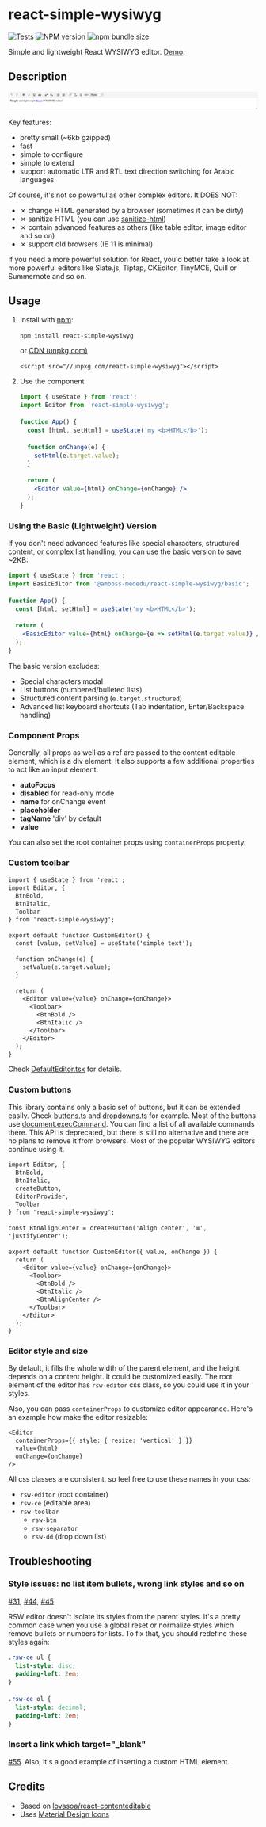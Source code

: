 # react-simple-wysiwyg
[![Tests](https://github.com/megahertz/react-simple-wysiwyg/actions/workflows/tests.yml/badge.svg)](https://github.com/megahertz/react-simple-wysiwyg/actions/workflows/tests.yml)
[![NPM version](https://badge.fury.io/js/react-simple-wysiwyg.svg)](https://badge.fury.io/js/react-simple-wysiwyg)
[![npm bundle size](https://img.shields.io/bundlephobia/minzip/react-simple-wysiwyg.svg?color=rgb%2868%2C%20204%2C%2017%29)](https://bundlephobia.com/result?p=react-simple-wysiwyg)

Simple and lightweight React WYSIWYG editor. [Demo](https://megahertz.github.io/react-simple-wysiwyg/).

## Description

[![Screenshot](docs/resources/screenshot.png)](https://megahertz.github.io/react-simple-wysiwyg/)

Key features:

- pretty small (~6kb gzipped)
- fast
- simple to configure
- simple to extend
- support automatic LTR and RTL text direction switching for Arabic languages

Of course, it's not so powerful as other complex editors. It DOES NOT:

- ✗ change HTML generated by a browser (sometimes it can be dirty)
- ✗ sanitize HTML (you can use [sanitize-html](https://www.npmjs.com/package/sanitize-html))
- ✗ contain advanced features as others (like table editor, image editor and so on)
- ✗ support old browsers (IE 11 is minimal)

If you need a more powerful solution for React, you'd better take a look at more 
powerful editors like Slate.js, Tiptap, CKEditor, TinyMCE, Quill or Summernote 
and so on.

## Usage

 1. Install with [npm](https://npmjs.org/package/react-simple-wysiwyg):

    `npm install react-simple-wysiwyg`
    
    or [CDN (unpkg.com)](https://unpkg.com/react-simple-wysiwyg/)
   
    `<script src="//unpkg.com/react-simple-wysiwyg"></script>`
    
 2. Use the component
 
    ```jsx
    import { useState } from 'react';
    import Editor from 'react-simple-wysiwyg';
    
    function App() {
      const [html, setHtml] = useState('my <b>HTML</b>');
      
      function onChange(e) {
        setHtml(e.target.value);
      }
    
      return (
        <Editor value={html} onChange={onChange} />
      );
    }
    ```
    
### Using the Basic (Lightweight) Version

If you don't need advanced features like special characters, structured content, or complex list handling, you can use the basic version to save ~2KB:

```jsx
import { useState } from 'react';
import BasicEditor from '@amboss-mededu/react-simple-wysiwyg/basic';

function App() {
  const [html, setHtml] = useState('my <b>HTML</b>');
  
  return (
    <BasicEditor value={html} onChange={e => setHtml(e.target.value)} />
  );
}
```

The basic version excludes:
- Special characters modal
- List buttons (numbered/bulleted lists)
- Structured content parsing (`e.target.structured`)
- Advanced list keyboard shortcuts (Tab indentation, Enter/Backspace handling)
    
### Component Props

Generally, all props as well as a ref are passed to the content editable 
element, which is a div element. It also supports a few additional properties 
to act like an input element:

- **autoFocus**
- **disabled** for read-only mode
- **name** for onChange event
- **placeholder**
- **tagName** 'div' by default
- **value**

You can also set the root container props using `containerProps` property.

### Custom toolbar

```tsx
import { useState } from 'react';
import Editor, { 
  BtnBold,
  BtnItalic,
  Toolbar
} from 'react-simple-wysiwyg';

export default function CustomEditor() {
  const [value, setValue] = useState('simple text');

  function onChange(e) {
    setValue(e.target.value);
  }

  return (
    <Editor value={value} onChange={onChange}>
      <Toolbar>
        <BtnBold />
        <BtnItalic />
      </Toolbar>
    </Editor>
  );
}
```

Check [DefaultEditor.tsx](src/editor/DefaultEditor.tsx) for details.

### Custom buttons

This library contains only a basic set of buttons, but it can be extended
easily. Check [buttons.ts](src/toolbar/buttons.tsx) and 
[dropdowns.ts](src/toolbar/dropdowns.tsx) for example. Most of the buttons use
[document.execCommand](https://developer.mozilla.org/en-US/docs/Web/API/Document/execCommand).
You can find a list of all available commands there. This API is deprecated,
but there is still no alternative and there are no plans to remove it from
browsers. Most of the popular WYSIWYG editors continue using it.

```tsx
import Editor, { 
  BtnBold, 
  BtnItalic, 
  createButton,
  EditorProvider, 
  Toolbar
} from 'react-simple-wysiwyg';

const BtnAlignCenter = createButton('Align center', '≡', 'justifyCenter');

export default function CustomEditor({ value, onChange }) {
  return (
    <Editor value={value} onChange={onChange}>
      <Toolbar>
        <BtnBold />
        <BtnItalic />
        <BtnAlignCenter />
      </Toolbar>
    </Editor>
  );
}
```

### Editor style and size

By default, it fills the whole width of the parent element, and the height
depends on a content height. It could be customized easily. The root element
of the editor has `rsw-editor` css class, so you could use it in your styles.

Also, you can pass `containerProps` to customize editor appearance. Here's an
example how make the editor resizable:

```tsx
<Editor 
  containerProps={{ style: { resize: 'vertical' } }}
  value={html}
  onChange={onChange}
/>
```

All css classes are consistent, so feel free to use these names in your css:

- `rsw-editor` (root container)
- `rsw-ce` (editable area)
- `rsw-toolbar`
  - `rsw-btn`
  - `rsw-separator`
  - `rsw-dd` (drop down list)
  
## Troubleshooting

### Style issues: no list item bullets, wrong link styles and so on

[#31](https://github.com/megahertz/react-simple-wysiwyg/issues/31),
[#44](https://github.com/megahertz/react-simple-wysiwyg/issues/44),
[#45](https://github.com/megahertz/react-simple-wysiwyg/issues/45)

RSW editor doesn't isolate its styles from the parent styles. 
It's a pretty common case when you use a global reset or normalize styles which
remove bullets or numbers for lists. 
To fix that, you should redefine these styles again:

```css
.rsw-ce ul {
  list-style: disc;
  padding-left: 2em;
}

.rsw-ce ol {
  list-style: decimal;
  padding-left: 2em;
}
```

### Insert a link which target="_blank"

[#55](https://github.com/megahertz/react-simple-wysiwyg/issues/55). Also, it's a
good example of inserting a custom HTML element.

## Credits

 - Based on 
   [lovasoa/react-contenteditable](https://github.com/lovasoa/react-contenteditable)
 - Uses [Material Design Icons](http://materialdesignicons.com/)
